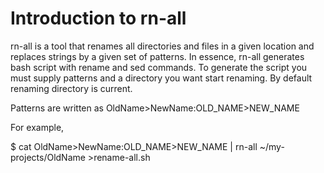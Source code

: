 # Introduction to rn-all

rn-all is a tool that renames all directories and files in a given location and replaces strings by a given set of patterns.
In essence, rn-all generates bash script with rename and sed commands.
To generate the script you must supply patterns and a directory you want start renaming.
By default renaming directory is current.

Patterns are written as OldName>NewName:OLD_NAME>NEW_NAME

For example,

$ cat OldName>NewName:OLD_NAME>NEW_NAME | rn-all ~/my-projects/OldName >rename-all.sh